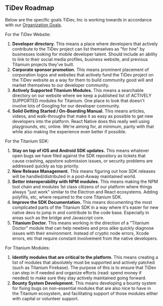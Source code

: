 ## TiDev Roadmap

Below are the specific goals TiDev, Inc is working towards in accordance with our [Organization Goals](https://github.com/tidev/organization-docs/blob/main/ORGANIZATION_GOALS.md).

For the TiDev Website:

 1.  **Developer directory.** This means a place where developers that actively contribute to the TiDev project can list themselves as "for hire" by businesses looking for mobile developer talent. Should include an ability to link to their social media profiles, business website, and previous Titanium projects they've built.
 2.  **Corporate sponsor promotion.** This means prominent placement of corporation logos and websites that actively fund the TiDev project on the TiDev website as a way for them to build community good will and market themselves to our developer community.
 3.  **Actively Supported Titanium Modules.** This means a searchable directory on our website where we keep a published list of ACTIVELY SUPPORTED modules for Titanium. One place to look that doesn't involve lots of Googling for our developer community.
 4. **Solid Getting Started / On-Boarding Manual.** This means articles, videos, and walk-throughs that make it as easy as possible to get new developers into the platform. React Native does this really well using playgrounds, etc, online. We're aiming for, at minimum, parity with that while also making the experience even better if possible.


For the Titanium SDK:

 1. **Stay on top of iOS and Android SDK updates.** This means whatever open bugs we have filed against the SDK repository as tickets that cause crashing, appstore submission issues, or security problems are addressed quickly as top priority.
 2. **New Release Management.** This means figuring out how SDK releases will be handled/distributed in a post-Axway maintained world.
 3. **Better interoperability with NPM modules.** This means making the NPM tool chain and modules 1st class citizens of our platform where things always "just work" similar to the Electron and React ecosystems. Adding polyfills, etc, where required to the core Titanium SDK.
 4. **Improve the SDK Documentation.** This means documenting the most complicated parts of the Titanium SDK in a way where it's easier for new native devs to jump in and contribute to the code base. Especially in areas such as the bridge and Javascript core.
 5. **Titanium Doctor.** This means working in the direction of a "Titanium Doctor" module that can help newbies and pros alike quickly diagnose issues with their environment. Instead of cryptic node errors, Xcode errors, etc that require constant involvement from the native developers.

For Titanium Modules:

 1. **Identify modules that are critical to the platform.** This means creating a list of modules that absolutely must be supported and actively patched (such as Titanium Firebase). The purpose of this is to ensure that TiDev can step in if needed and organize efforts (read: spend money if needed) to make sure they stay actively maintained going forward.
 2. **Bounty System Development.** This means developing a bounty system for fixing bugs on non-essential modules that are also nice to have in the Titanium ecosystem, and facilitating support of those modules either with capital or volunteer support.
